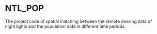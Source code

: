 # NTL_POP
The project code of spatial matching between the remote sensing data of night lights and the population data in different time periods.
